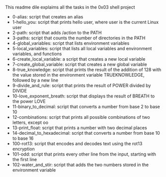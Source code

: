 This readme dile explaims all the tasks in the 0x03 shell project
* 0-alias: script that creates an alias
* 1-hello_you: script that prints hello user, where user is the current Linux user
* 2-path: script that adds /action to the PATH
* 3-paths: script that counts the number of directories in the PATH
* 4-global_variables: script that lists environment variables
* 5-local_variables: script that lists all local variables and environment variables, and functions
* 6-create_local_variable: a script that creates a new local variable
* 7-create_global_variable: script that creates a new global variable
* 8-true_knowledge: script that prints the result of the addition of 128 with the value stored in the environment variable TRUEKNOWLEDGE, followed by a new line
* 9-divide_and_rule: script that prints the result of POWER divided by DIVIDE
* 10-love_exponent_breath: script that displays the result of BREATH to the power LOVE
* 11-binary_to_decimal: script that converts a number from base 2 to base 10
* 12-combinations: script that prints all possible combinations of two letters, except oo
* 13-print_float: script that prints a number with two decimal places
* 14-decimal_to_hexadecimal: script that converts a number from base 10 to base 16
* 100-rot13: script that encodes and decodes text using the rot13 encryption
* 101-odd: script that prints every other line from the input, starting with the first line
* 102-water_and_stir: script that adds the two numbers stored in the environment variable
